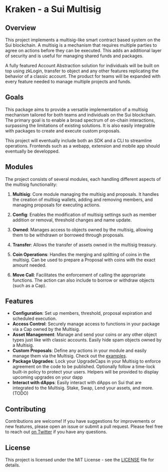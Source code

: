 # Kraken - a Sui Multisig

## Overview

This project implements a multisig-like smart contract based system on the Sui blockchain. A multisig is a mechanism that requires multiple parties to agree on actions before they can be executed. This adds an additional layer of security and is useful for managing shared funds and packages.

A fully featured Account Abstraction solution for individuals will be built on top using zkLogin, transfer to object and any other features replicating the behavior of a classic account. The product for teams will be expanded with every feature needed to manage multiple projects and funds.

## Goals

This package aims to provide a versatile implementation of a multisig mechanism tailored for both teams and individuals on the Sui blockchain. The primary goal is to enable a broad spectrum of on-chain interactions, surpassing the limitations of existing solutions. It is also easily integrable with packages to create and execute custom proposals. 

This project will eventually include both an SDK and a CLI to streamline operations. Frontends such as a webapp, extension and mobile app should eventually be developped.

## Modules

The project consists of several modules, each handling different aspects of the multisig functionality:

1. **Multisig**: Core module managing the multisig and proposals. It handles the creation of multisig wallets, adding and removing members, and managing proposals for executing actions.

2. **Config**: Enables the modification of multisig settings such as member addition or removal, threshold changes and name update.

3. **Owned**: Manages access to objects owned by the multisig, allowing them to be withdrawn or borrowed through proposals.

5. **Transfer**: Allows the transfer of assets owned in the multisig treasury.

6. **Coin Operations**: Handles the merging and splitting of coins in the multisig. Can be used to prepare a Proposal with coins with the exact amount needed.

7. **Move Call**: Facilitates the enforcement of calling the appropriate functions. The action can also include to borrow or withdraw objects (such as a Cap).


## Features

- **Configuration**: Set up members, threshold, proposal expiration and scheduled execution.
- **Access Control**: Securely manage access to functions in your package via a Cap owned by the Multisig.
- **Asset Management**: Manage and send your coins or any other object types just like with classic accounts. Easily hide spam objects owned by a Multisig.
- **Custom Proposals**: Define any actions in your module and easily manage them via the Multisig. Check out the [examples](TODO:).
- **Package Upgrades**: Lock your UpgradeCaps in your Multisig to enforce agreement on the code to be published. Optionally follow a time-lock built-in policy to protect your users. Helpers will be provided to display upcoming upgrades on your dapp
- **Interact with dApps**: Easily interact with dApps on Sui that are integrated to the Multisig. Stake, Swap, Lend your assets, and more. (TODO)

## Contributing

Contributions are welcome! If you have suggestions for improvements or new features, please open an issue or submit a pull request. Please feel free to reach out [on Twitter](https://twitter.com/BL0CKRUNNER) if you have any questions.

## License

This project is licensed under the MIT License - see the [LICENSE](LICENSE) file for details.
